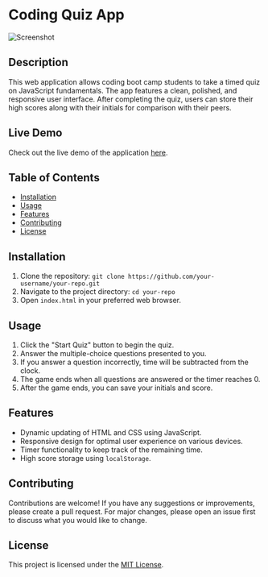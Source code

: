 # Coding Quiz App

![Screenshot](./screenshot.png)

## Description

This web application allows coding boot camp students to take a timed quiz on JavaScript fundamentals. The app features a clean, polished, and responsive user interface. After completing the quiz, users can store their high scores along with their initials for comparison with their peers.

## Live Demo

Check out the live demo of the application [here](https://your-deployed-app-url.com).

## Table of Contents

- [Installation](#installation)
- [Usage](#usage)
- [Features](#features)
- [Contributing](#contributing)
- [License](#license)

## Installation

1. Clone the repository: `git clone https://github.com/your-username/your-repo.git`
2. Navigate to the project directory: `cd your-repo`
3. Open `index.html` in your preferred web browser.

## Usage

1. Click the "Start Quiz" button to begin the quiz.
2. Answer the multiple-choice questions presented to you.
3. If you answer a question incorrectly, time will be subtracted from the clock.
4. The game ends when all questions are answered or the timer reaches 0.
5. After the game ends, you can save your initials and score.

## Features

- Dynamic updating of HTML and CSS using JavaScript.
- Responsive design for optimal user experience on various devices.
- Timer functionality to keep track of the remaining time.
- High score storage using `localStorage`.

## Contributing

Contributions are welcome! If you have any suggestions or improvements, please create a pull request. For major changes, please open an issue first to discuss what you would like to change.

## License

This project is licensed under the [MIT License](LICENSE).
